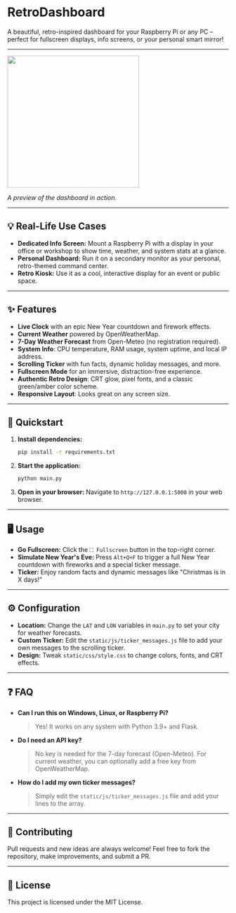 # RetroDashboard

A beautiful, retro-inspired dashboard for your Raspberry Pi or any PC – perfect for fullscreen displays, info screens, or your personal smart mirror!

---

<img src="https://github.com/user-attachments/assets/0530f7f6-a15a-4be9-b07a-186cec6a47cd" width="300">


_A preview of the dashboard in action._

---

## 💡 Real-Life Use Cases
- **Dedicated Info Screen:** Mount a Raspberry Pi with a display in your office or workshop to show time, weather, and system stats at a glance.
- **Personal Dashboard:** Run it on a secondary monitor as your personal, retro-themed command center.
- **Retro Kiosk:** Use it as a cool, interactive display for an event or public space.

---

## ✨ Features
- **Live Clock** with an epic New Year countdown and firework effects.
- **Current Weather** powered by OpenWeatherMap.
- **7-Day Weather Forecast** from Open-Meteo (no registration required).
- **System Info**: CPU temperature, RAM usage, system uptime, and local IP address.
- **Scrolling Ticker** with fun facts, dynamic holiday messages, and more.
- **Fullscreen Mode** for an immersive, distraction-free experience.
- **Authentic Retro Design**: CRT glow, pixel fonts, and a classic green/amber color scheme.
- **Responsive Layout**: Looks great on any screen size.

---

## 🚀 Quickstart

1.  **Install dependencies:**
    ```bash
    pip install -r requirements.txt
    ```
2.  **Start the application:**
    ```bash
    python main.py
    ```
3.  **Open in your browser:**
    Navigate to `http://127.0.0.1:5000` in your web browser.

---

## 🖥️ Usage
- **Go Fullscreen:** Click the `⛶ Fullscreen` button in the top-right corner.
- **Simulate New Year's Eve:** Press `Alt+Q+F` to trigger a full New Year countdown with fireworks and a special ticker message.
- **Ticker:** Enjoy random facts and dynamic messages like "Christmas is in X days!"

---

## ⚙️ Configuration
- **Location:** Change the `LAT` and `LON` variables in `main.py` to set your city for weather forecasts.
- **Custom Ticker:** Edit the `static/js/ticker_messages.js` file to add your own messages to the scrolling ticker.
- **Design:** Tweak `static/css/style.css` to change colors, fonts, and CRT effects.

---

## ❓ FAQ
- **Can I run this on Windows, Linux, or Raspberry Pi?**
  > Yes! It works on any system with Python 3.9+ and Flask.
- **Do I need an API key?**
  > No key is needed for the 7-day forecast (Open-Meteo). For current weather, you can optionally add a free key from OpenWeatherMap.
- **How do I add my own ticker messages?**
  > Simply edit the `static/js/ticker_messages.js` file and add your lines to the array.

---

## 🤝 Contributing
Pull requests and new ideas are always welcome! Feel free to fork the repository, make improvements, and submit a PR.

---

## 📜 License
This project is licensed under the MIT License.
